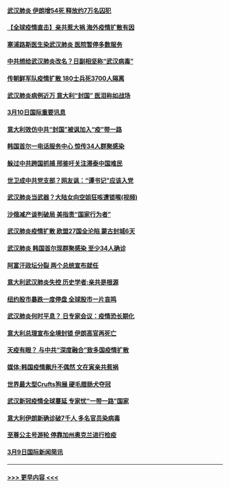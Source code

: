 #### [武汉肺炎 伊朗增54死 释放约7万名囚犯](../pages/prog202/a102796475.md?t=03102232) 
#### [【全球疫情直击】亲共惹大祸 海外疫情扩散有因](../pages/prog202/a102796399.md?t=03102232) 
#### [塞浦路斯医生染武汉肺炎 医院暂停多数服务](../pages/prog202/a102796329.md?t=03102232) 
#### [中共想给武汉肺炎改名？日副相坚称“武汉病毒”](../pages/prog202/a102796323.md?t=03102232) 
#### [传朝鲜军队疫情扩散 180士兵死3700人隔离](../pages/prog202/a102796288.md?t=03102232) 
#### [武汉肺炎病例近万 意大利“封国” 医泪称如战场](../pages/prog202/a102796246.md?t=03102232) 
#### [3月10日国际重要讯息](../pages/prog202/a102796259.md?t=03102232) 
#### [意大利效仿中共“封国”被讽加入“疫”带一路](../pages/prog202/a102796225.md?t=03102232) 
#### [韩国首尔一电话服务中心 惊传34人群聚感染](../pages/prog202/a102796219.md?t=03102232) 
#### [躲过中共跨国抓捕 邢鉴吁关注滞泰中国难民](../pages/prog202/a102796153.md?t=03102232) 
#### [世卫成中共党支部？网友讽：“谭书记”应该入党](../pages/prog202/a102796126.md?t=03102232) 
#### [武汉肺炎当武器？大陆女向空姐狂咳遭锁喉(视频)](../pages/prog202/a102796123.md?t=03102232) 
#### [沙俄减产谈判破局 美指责“国家行为者”](../pages/prog202/a102796070.md?t=03102232) 
#### [武汉肺炎疫情扩散 欧盟27国全沦陷 蒙古封城6天](../pages/prog202/a102796062.md?t=03102232) 
#### [武汉肺炎 韩国首尔现群聚感染 至少34人确诊](../pages/prog202/a102796022.md?t=03102232) 
#### [阿富汗政坛分裂 两个总统宣布就任](../pages/prog202/a102795993.md?t=03102232) 
#### [意大利武汉肺炎失控 历史学者:亲共是根源](../pages/prog202/a102795951.md?t=03102232) 
#### [纽约股市暴跌一度停盘 全球股市一片哀鸣](../pages/prog202/a102795870.md?t=03102232) 
#### [武汉肺炎何时平息？ 日专家会议：疫情恐长期化](../pages/prog202/a102795825.md?t=03102232) 
#### [意大利总理宣布全境封锁 伊朗高官再死亡](../pages/prog202/a102795862.md?t=03102232) 
#### [天疫有眼？ 与中共“深度融合”致多国疫情扩散](../pages/prog202/a102795835.md?t=03102232) 
#### [媒体:韩国疫情飙升不偶然 文在寅亲共惹祸](../pages/prog202/a102795710.md?t=03102232) 
#### [世界最大型Crufts狗展 硬毛腊肠犬夺冠](../pages/prog202/a102795792.md?t=03102232) 
#### [武汉新冠疫情全球蔓延 专家忧“一带一路”国家](../pages/prog202/a102795789.md?t=03102232) 
#### [意大利伊朗新确诊破7千人 多名官员染病毒](../pages/prog202/a102795622.md?t=03102232) 
#### [至尊公主号游轮 停靠加州奥克兰进行检疫](../pages/prog202/a102795617.md?t=03102232) 
#### [3月9日国际新闻简讯](../pages/prog202/a102795348.md?t=03102232) 

----
#### [ >>> 更早内容 <<< ](../indexes/prog202-earlier.md)
